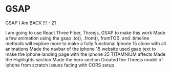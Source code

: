 # GSAP
GSAP
I Am BACK !!! - 21

I am going to use React Three Fiber, Threejs, GSAP to make this work 
Made a few animation using the gsap .to(), .from(), fromTO(), and .timeline methods will explore more to make a fully functional Iphone 15 clone with all animations
Made the navbar of the iphone 15 website 
used gsap text to make the iphone landing page 
with the iphone 25 TITAMNIUM affects 
Made the Highlights section
Made the hero section 
Created the Threejs model of iphone from scratch
Issues facing with CORS setup
